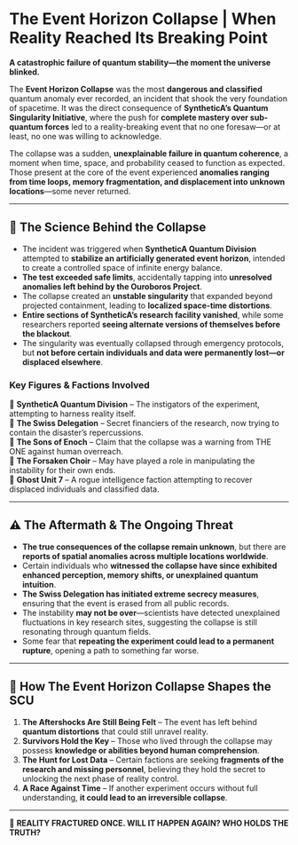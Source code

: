 # **The Event Horizon Collapse | When Reality Reached Its Breaking Point**

**A catastrophic failure of quantum stability—the moment the universe blinked.** 

The **Event Horizon Collapse** was the most **dangerous and classified** quantum anomaly ever recorded, an incident that shook the very foundation of spacetime. It was the direct consequence of **SyntheticA’s Quantum Singularity Initiative**, where the push for **complete mastery over sub-quantum forces** led to a reality-breaking event that no one foresaw—or at least, no one was willing to acknowledge.

The collapse was a sudden, **unexplainable failure in quantum coherence**, a moment when time, space, and probability ceased to function as expected. Those present at the core of the event experienced **anomalies ranging from time loops, memory fragmentation, and displacement into unknown locations**—some never returned.

---

## **📜 The Science Behind the Collapse**
- The incident was triggered when **SyntheticA Quantum Division** attempted to **stabilize an artificially generated event horizon**, intended to create a controlled space of infinite energy balance.
- **The test exceeded safe limits**, accidentally tapping into **unresolved anomalies left behind by the Ouroboros Project**.
- The collapse created an **unstable singularity** that expanded beyond projected containment, leading to **localized space-time distortions**.
- **Entire sections of SyntheticA’s research facility vanished**, while some researchers reported **seeing alternate versions of themselves before the blackout**.
- The singularity was eventually collapsed through emergency protocols, but **not before certain individuals and data were permanently lost—or displaced elsewhere**.

### **Key Figures & Factions Involved**
🔹 **SyntheticA Quantum Division** – The instigators of the experiment, attempting to harness reality itself.  
🔹 **The Swiss Delegation** – Secret financiers of the research, now trying to contain the disaster’s repercussions.  
🔹 **The Sons of Enoch** – Claim that the collapse was a warning from THE ONE against human overreach.  
🔹 **The Forsaken Choir** – May have played a role in manipulating the instability for their own ends.  
🔹 **Ghost Unit 7** – A rogue intelligence faction attempting to recover displaced individuals and classified data.  

---

## **⚠️ The Aftermath & The Ongoing Threat**
- **The true consequences of the collapse remain unknown**, but there are **reports of spatial anomalies across multiple locations worldwide**.
- Certain individuals who **witnessed the collapse have since exhibited enhanced perception, memory shifts, or unexplained quantum intuition**.
- **The Swiss Delegation has initiated extreme secrecy measures**, ensuring that the event is erased from all public records.
- The instability **may not be over**—scientists have detected unexplained fluctuations in key research sites, suggesting the collapse is still resonating through quantum fields.
- Some fear that **repeating the experiment could lead to a permanent rupture**, opening a path to something far worse.

---

## **🔗 How The Event Horizon Collapse Shapes the SCU**
1. **The Aftershocks Are Still Being Felt** – The event has left behind **quantum distortions** that could still unravel reality.
2. **Survivors Hold the Key** – Those who lived through the collapse may possess **knowledge or abilities beyond human comprehension**.
3. **The Hunt for Lost Data** – Certain factions are seeking **fragments of the research and missing personnel**, believing they hold the secret to unlocking the next phase of reality control.
4. **A Race Against Time** – If another experiment occurs without full understanding, **it could lead to an irreversible collapse**.

---


👑 **REALITY FRACTURED ONCE. WILL IT HAPPEN AGAIN? WHO HOLDS THE TRUTH?** 
